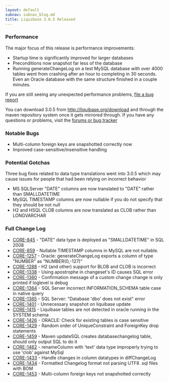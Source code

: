 ```yaml
---
layout: default
subnav: subnav_blog.md
title: Liquibase 3.0.5 Released
---
```



### Performance


The major focus of this release is performance improvements:


- Startup time is significantly improved for larger databases
- Preconditions now snapshot far less of the database
- Running generateChangeLog on a test MySQL database with over 4000 tables went from crashing after an hour to completing in 30 seconds. Even an Oracle database with the same structure finished in a couple minutes.



If you are still seeing any unexpected performance problems, <a href="https://liquibase.jira.com/browse/CORE">file a bug report</a>



You can download 3.0.5 from <a href="http://liquibase.org/download">http://liquibase.org/download</a> and through the maven repository system once it gets mirrored through. If you have any questions or problems, visit the <a href="http://liquibase.org/community">forums or bug tracker</a>


### Notable Bugs


- Multi-column foreign keys are snapshotted correctly now
- Improved case-sensitive/insensitive handling



### Potential Gotchas



Three bug fixes related to data type translations went into 3.0.5 which may cause issues for people that had been relying on incorrect behavior


- MS  SQLServer "DATE" columns are now translated to "DATE" rather than SMALLDATETIME
- MySQL TIMESTAMP columns are now nullable if you do not specify that they should be not null
- H2 and HSQL CLOB columns are now translated as CLOB rather than LONGVARCHAR



### Full Change Log



- <a href="https://liquibase.jira.com/browse/CORE-845">CORE-845</a> - "DATE" data type is deployed as "SMALLDATETIME" in SQL 2008
- <a href="https://liquibase.jira.com/browse/CORE-859">CORE-859</a> - Nullable TIMESTAMP columns in MySQL are not nullable.
- <a href="https://liquibase.jira.com/browse/CORE-1257">CORE-1257</a> - Oracle: generateChangeLog exports a column of type "NUMBER" as "NUMBER(0,-127)"
- <a href="https://liquibase.jira.com/browse/CORE-1288">CORE-1288</a> - H2 (and other) support for BLOB and CLOB is incorrect
- <a href="https://liquibase.jira.com/browse/CORE-1338">CORE-1338</a> - Using apostrophe in changeset's ID causes SQL error
- <a href="https://liquibase.jira.com/browse/CORE-1360">CORE-1360</a> - Confirmation message of a custom change change is only printed if loglevel is debug
- <a href="https://liquibase.jira.com/browse/CORE-1364">CORE-1364</a> - SQL Server incorrect INFORMATION_SCHEMA table case in native query
- <a href="https://liquibase.jira.com/browse/CORE-1365">CORE-1365</a> - SQL Server: "Database 'dbo' does not exist" error
- <a href="https://liquibase.jira.com/browse/CORE-1401">CORE-1401</a> - Unnecessary snapshot on liquibase update
- <a href="https://liquibase.jira.com/browse/CORE-1415">CORE-1415</a> - Liquibase tables are not detected in oracle running in the SYSTEM schema
- <a href="https://liquibase.jira.com/browse/CORE-1426">CORE-1426</a> - ORACLE: Check for existing tables is case sensitive
- <a href="https://liquibase.jira.com/browse/CORE-1429">CORE-1429</a> - Random order of UniqueConstraint and ForeignKey drop statements
- <a href="https://liquibase.jira.com/browse/CORE-1459">CORE-1459</a> - Maven updateSQL creates databasechangelog table, should only output SQL to do it
- <a href="https://liquibase.jira.com/browse/CORE-1462">CORE-1462</a> - renameColumn with 'text' data type improperly trying to use 'clob' against MySql
- <a href="https://liquibase.jira.com/browse/CORE-1433">CORE-1433</a> - Handle changes in column datatypes in diffChangeLog
- <a href="https://liquibase.jira.com/browse/CORE-1434">CORE-1434</a> - Formatted Changelog format not parsing UTF8 .sql files with BOM
- <a href="https://liquibase.jira.com/browse/CORE-1453">CORE-1453</a> - Multi-column foreign keys not snapshotted correctly





